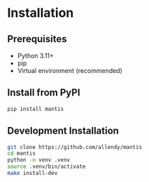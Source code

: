# Installation

## Prerequisites

- Python 3.11+
- pip
- Virtual environment (recommended)

## Install from PyPI

```bash
pip install mantis
```

## Development Installation

```bash
git clone https://github.com/allendy/mantis
cd mantis
python -m venv .venv
source .venv/bin/activate
make install-dev
```